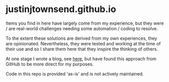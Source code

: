 # justinjtownsend.github.io

Items you find in here have largely come from my experience, but they were / are real-world challenges needing some automation / coding to resolve.

To the extent these solutions are derived from my own experiences, they are opinionated. Nevertheless, they were tested and working at the time of their use and so I share them here that they inspire the thinking of others.

At one stage I wrote a blog, see [here](https://dr-obi.blogspot.com/), but have found this approach from GitHub to be more direct for my purposes.

Code in this repo is provided 'as-is' and is not actively maintained.
